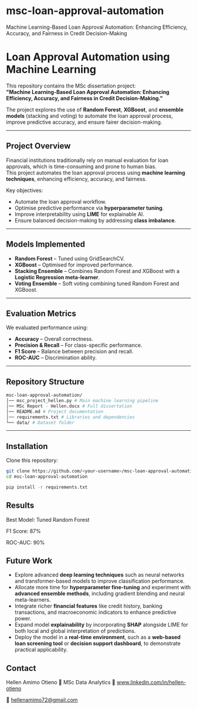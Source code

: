 # msc-loan-approval-automation
Machine Learning-Based Loan Approval Automation: Enhancing Efficiency, Accuracy, and Fairness in Credit Decision-Making
# Loan Approval Automation using Machine Learning

This repository contains the MSc dissertation project:  
**"Machine Learning-Based Loan Approval Automation: Enhancing Efficiency, Accuracy, and Fairness in Credit Decision-Making."**  

The project explores the use of **Random Forest**, **XGBoost**, and **ensemble models** (stacking and voting) to automate the loan approval process, improve predictive accuracy, and ensure fairer decision-making.

---

## Project Overview
Financial institutions traditionally rely on manual evaluation for loan approvals, which is time-consuming and prone to human bias.  
This project automates the loan approval process using **machine learning techniques**, enhancing efficiency, accuracy, and fairness.

Key objectives:
- Automate the loan approval workflow.
- Optimise predictive performance via **hyperparameter tuning**.
- Improve interpretability using **LIME** for explainable AI.
- Ensure balanced decision-making by addressing **class imbalance**.

---

## Models Implemented
- **Random Forest** – Tuned using GridSearchCV.
- **XGBoost** – Optimised for improved performance.
- **Stacking Ensemble** – Combines Random Forest and XGBoost with a **Logistic Regression meta-learner**.
- **Voting Ensemble** – Soft voting combining tuned Random Forest and XGBoost.

---

## Evaluation Metrics
We evaluated performance using:
- **Accuracy** – Overall correctness.
- **Precision & Recall** – For class-specific performance.
- **F1 Score** – Balance between precision and recall.
- **ROC-AUC** – Discrimination ability.

---

## Repository Structure
```bash
msc-loan-approval-automation/
│── msc_project_hellen.py # Main machine learning pipeline
│── MSc Report - Hellen.docx # Full dissertation
│── README.md # Project documentation
│── requirements.txt # Libraries and dependencies
└── data/ # Dataset folder 
```

---

## Installation
Clone this repository:
```bash
git clone https://github.com/<your-username>/msc-loan-approval-automation.git
cd msc-loan-approval-automation

pip install -r requirements.txt
```

## Results

Best Model: Tuned Random Forest

F1 Score: 87%

ROC-AUC: 90%

## Future Work

- Explore advanced **deep learning techniques** such as neural networks and transformer-based models to improve classification performance.  
- Allocate more time for **hyperparameter fine-tuning** and experiment with **advanced ensemble methods**, including gradient blending and neural meta-learners.  
- Integrate richer **financial features** like credit history, banking transactions, and macroeconomic indicators to enhance predictive power.  
- Expand model **explainability** by incorporating **SHAP** alongside LIME for both local and global interpretation of predictions.  
- Deploy the model in a **real-time environment**, such as a **web-based loan screening tool** or **decision support dashboard**, to demonstrate practical applicability.

## Contact

Hellen Amimo Otieno
📍 MSc Data Analytics
🔗 www.linkedin.com/in/hellen-otieno

📧 hellenamimo72@gmail.com
